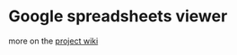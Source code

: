 Google spreadsheets viewer
=================
more on the [project wiki](https://github.com/ideiudicibus/google-spreadsheet-drywall/wiki)

